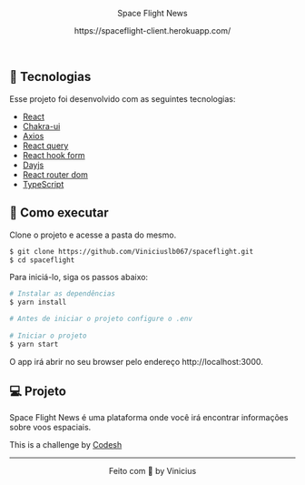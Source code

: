 <p align="center">
  Space Flight News
</p>

<p align="center">
  https://spaceflight-client.herokuapp.com/

</p>
 


<br>

## 🧪 Tecnologias

Esse projeto foi desenvolvido com as seguintes tecnologias:

- [React](https://reactjs.org)
- [Chakra-ui](https://chakra-ui.com/)
- [Axios](https://axios-http.com/ptbr/docs/intro)
- [React query](https://react-query.tanstack.com/)
- [React hook form](https://react-hook-form.com/)
- [Dayjs](https://day.js.org/)
- [React router dom](https://v5.reactrouter.com/web/guides/quick-start)
- [TypeScript](https://www.typescriptlang.org/)

## 🚀 Como executar

Clone o projeto e acesse a pasta do mesmo.

```bash
$ git clone https://github.com/Viniciuslb067/spaceflight.git
$ cd spaceflight
```

Para iniciá-lo, siga os passos abaixo:
```bash
# Instalar as dependências
$ yarn install

# Antes de iniciar o projeto configure o .env
 
# Iniciar o projeto
$ yarn start
```
O app irá abrir no seu browser pelo endereço http://localhost:3000.

## 💻 Projeto

Space Flight News é uma plataforma onde você irá encontrar informações sobre voos espaciais. 

This is a challenge by [Codesh](https://coodesh.com/)


---

<p align="center">
  Feito com 💜 by Vinicius
</p>
